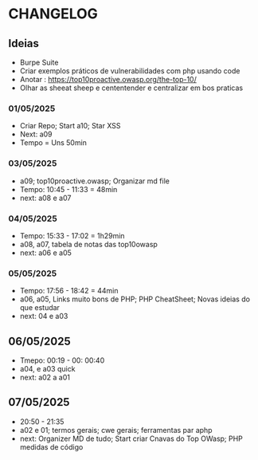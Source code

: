# CHANGELOG

## Ideias

+ Burpe Suite
+ Criar exemplos práticos de vulnerabilidades com php usando code
+ Anotar : https://top10proactive.owasp.org/the-top-10/
+ Olhar as sheeat sheep e cententender e centralizar em bos praticas

### 01/05/2025

+ Criar Repo; Start a10; Star XSS
+ Next: a09
+ Tempo = Uns 50min

### 03/05/2025

+ a09; top10proactive.owasp; Organizar md file
+ Tempo: 10:45 - 11:33 = 48min
+ next: a08 e a07

### 04/05/2025

+ Tempo: 15:33 - 17:02 = 1h29min
+ a08, a07, tabela de notas das top10owasp
+ next: a06 e a05

### 05/05/2025

+ Tempo: 17:56 - 18:42 = 44min
+ a06, a05, Links muito bons de PHP; PHP CheatSheet; Novas ideias do que estudar
+ next: 04 e a03

## 06/05/2025

+ Tmepo: 00:19 - 00: 00:40
+ a04, e a03 quick
+ next: a02 a a01

## 07/05/2025

+ 20:50 - 21:35
+ a02 e 01; termos gerais; cwe gerais; ferramentas par aphp
+ next:  Organizer MD de tudo; Start criar Cnavas do Top OWasp; PHP medidas de código

